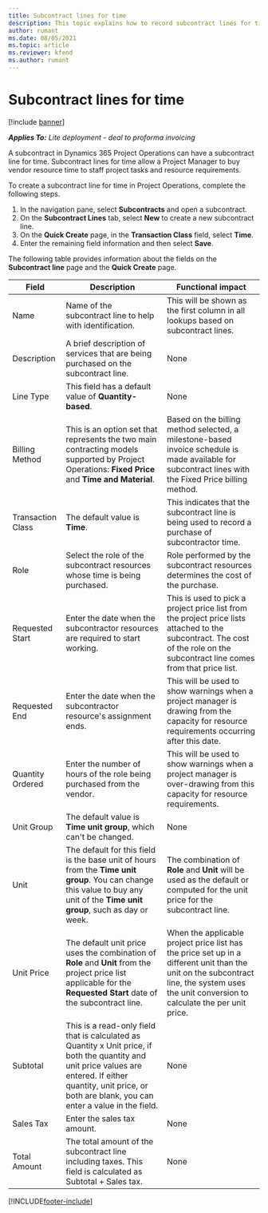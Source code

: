 ```yaml
---
title: Subcontract lines for time
description: This topic explains how to record subcontract lines for time and record the purchase of time from vendors.
author: rumant
ms.date: 08/05/2021
ms.topic: article
ms.reviewer: kfend 
ms.author: rumant
---
```


# Subcontract lines for time

[!include [banner](../../includes/dataverse-preview.md)]

_**Applies To:** Lite deployment - deal to proforma invoicing_

A subcontract in Dynamics 365 Project Operations can have a subcontract line for time. Subcontract lines for time allow a Project Manager to buy vendor resource time to staff project tasks and resource requirements.

To create a subcontract line for time in Project Operations, complete the following steps.

1. In the navigation pane, select **Subcontracts** and open a subcontract.
2. On the **Subcontract Lines** tab, select **New** to create a new subcontract line.
3. On the **Quick Create** page, in the **Transaction Class** field, select **Time**.
4. Enter the remaining field information and then select **Save**.

  The following table provides information about the fields on the **Subcontract line** page and the **Quick Create** page.

| **Field** | **Description** | **Functional impact** |
| --- | --- | --- |
| Name | Name of the subcontract line to help with identification. | This will be shown as the first column in all lookups based on subcontract lines. |
| Description | A brief description of services that are being purchased on the subcontract line. |None |
| Line Type | 	This field has a default value of **Quantity-based**.| None |
| Billing Method | This is an option set that represents the two main contracting models supported by Project Operations: **Fixed Price** and **Time and Material**. | Based on the billing method selected, a milestone-based invoice schedule is made available for subcontract lines with the Fixed Price billing method. |
| Transaction Class | The default value is **Time**. | This indicates that the subcontract line is being used to record a purchase of subcontractor time. |
| Role | Select the role of the subcontract resources whose time is being purchased. | Role performed by the subcontract resources determines the cost of the purchase. |
| Requested Start | Enter the date when the subcontractor resources are required to start working. | This is used to pick a project price list from the project price lists attached to the subcontract. The cost of the role on the subcontract line comes from that price list. |
| Requested End | Enter the date when the subcontractor resource's assignment ends. | This will be used to show warnings when a project manager is drawing from the capacity for resource requirements occurring after this date. |
| Quantity Ordered | Enter the number of hours of the role being purchased from the vendor. | This will be used to show warnings when a project manager is over-drawing from this capacity for resource requirements. |
| Unit Group | The default value is **Time unit group**, which can't be changed. | None|
| Unit | The default for this field is the base unit of hours from the **Time unit group**. You can change this value to buy any unit of the **Time unit group**, such as day or week. | The combination of **Role** and **Unit** will be used as the default or computed for the unit price for the subcontract line. |
| Unit Price | The default unit price uses the combination of **Role** and **Unit** from the project price list applicable for the **Requested Start** date of the subcontract line. | When the applicable project price list has the price set up in a different unit than the unit on the subcontract line, the system uses the unit conversion to calculate the per unit price. |
| Subtotal | 	This is a read-only field that is calculated as Quantity x Unit price, if both the quantity and unit price values are entered. If either quantity, unit price, or both are blank, you can enter a value in the field. | None|
| Sales Tax | 	Enter the sales tax amount. |None |
| Total Amount | The total amount of the subcontract line including taxes. This field is calculated as Subtotal + Sales tax.|None |

[!INCLUDE[footer-include](../../includes/footer-banner.md)]
